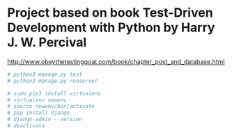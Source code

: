# Project based on book Test-Driven Development with Python by Harry J. W. Percival

<http://www.obeythetestinggoat.com/book/chapter_post_and_database.html>

```bash
# python3 manage.py test
# python3 manage.py runserver

# sudo pip3 install virtualenv
# virtualenv newenv
# source newenv/bin/activate
# pip install django
# django-admin --version
# deactivate
```
